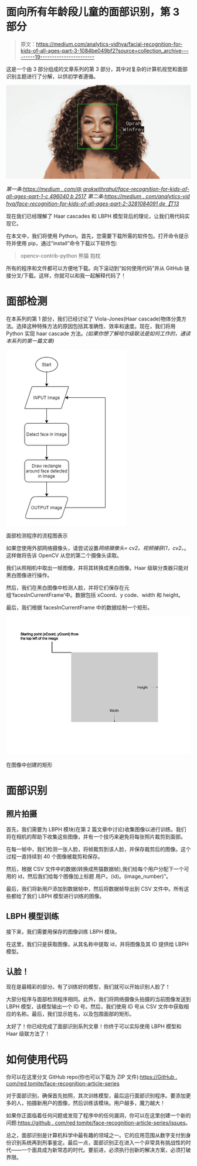 # 面向所有年龄段儿童的面部识别，第 3 部分

> 原文：<https://medium.com/analytics-vidhya/facial-recognition-for-kids-of-all-ages-part-3-1084be049bf2?source=collection_archive---------19----------------------->

这是一个由 3 部分组成的文章系列的第 3 部分，其中对复杂的计算机视觉和面部识别主题进行了分解，以供初学者遵循。

![](img/dd56db1ae1b73704b4a60db0461ccd0f.png)

*第一条:*[*https://medium . com/@ grokwithrahul/face-recognition-for-kids-of-all-ages-part-1-c 496040 b 2517*](/@grokwithrahul/facial-recognition-for-kids-of-all-ages-part-1-c496040b2517) *第二条:*[*https://medium . com/analytics-vid hya/face-recognition-for-kids-of-all-ages-part-2-3281084091 de【T13*](/analytics-vidhya/facial-recognition-for-kids-of-all-ages-part-2-3281084091de)

现在我们已经理解了 Haar cascades 和 LBPH 模型背后的理论，让我们用代码实现它。

在本文中，我们将使用 Python。首先，您需要下载所需的软件包。打开命令提示符并使用 pip，通过“install”命令下载以下软件包:

> opencv-contrib-python
> 熊猫
> 抱枕

所有的程序和文件都可以方便地下载。向下滚动到“如何使用代码”并从 GitHub 链接分叉/下载。这样，你就可以和我一起解释代码了！

# 面部检测

在本系列的第 1 部分，我们已经讨论了 Viola-Jones(Haar cascade)物体分类方法。选择这种特殊方法的原因包括其准确性、效率和速度。现在，我们将用 Python 实现 haar cascade 方法。*(如果你想了解哈尔级联法是如何工作的，通读本系列的第一篇文章)*

![](img/dd8579d3af80c99fc3efdb5157211d1a.png)

面部检测程序的流程图表示

如果您使用外部网络摄像头，请尝试设置*网络摄像头= cv2。视频捕获(1，cv2。*。这样做将告诉 OpenCV 从您的第二个摄像头读取。

我们从照相机中取出一帧图像，并将其转换成黑白图像。Haar 级联分类器只能对黑白图像进行操作。

然后，我们在黑白图像中检测人脸，并将它们保存在元组‘facesInCurrentFrame’中。数据包括 xCoord、y code、width 和 height。

最后，我们根据 facesInCurrentFrame 中的数据绘制一个矩形。

![](img/162f7c37c6f5b37e3d9abc02cc4a265b.png)

在图像中创建的矩形

# 面部识别

## 照片拍摄

首先，我们需要为 LBPH 模块(在第 2 篇文章中讨论)收集图像以进行训练。我们将在相机的帮助下收集这些图像，并有一个技巧来避免将每张照片裁剪到面部。

在每一帧中，我们检测一张人脸，将帧裁剪到该人脸，并保存裁剪后的图像。这个过程一直持续到 40 个图像被裁剪和保存。

然后，根据 CSV 文件中的数据(转换成熊猫数据帧),我们给每个用户分配下一个可用的 id，然后我们给每个图像加上标题
用户。(id)。(image_number)”。

最后，我们将新用户添加到数据帧中，然后将数据帧导出到 CSV 文件中。所有这些都给了我们 LBPH 模型进行训练的图像。

## LBPH 模型训练

接下来，我们需要用保存的图像训练 LBPH 模块。

在这里，我们只是获取图像，从其名称中提取 id，并将图像及其 ID 提供给 LBPH 模型。

## 认脸！

现在是最精彩的部分。有了训练好的模型，我们就可以开始识别人脸了！

大部分程序与面部检测程序相同。此外，我们将网络摄像头拍摄的当前图像发送到 LBPH 模型，该模型输出一个 ID 号。然后，我们使用 ID 号从 CSV 文件中获取相应的名称。最后，我们显示姓名，以及包围面部的矩形。

太好了！你已经完成了面部识别系列文章！你终于可以实际使用 LBPH 模型和 Haar 级联方法了！

# 如何使用代码

你可以在这里分叉 GitHub repo(你也可以下载为 ZIP 文件):[https://GitHub . com/red tomite/face-recognition-article-series](https://github.com/Redstomite/Facial-recognition-article-series)

对于面部识别，确保首先拍照，其次训练模型，最后运行面部识别程序。要添加更多的人，拍摄新用户的图像，然后训练该模块。用户越多，魔力越大！

如果你正面临着任何问题或发现了程序中的任何漏洞，你可以在这里创建一个新的问题:[https://github . com/red tomite/face-recognition-article-series/issues](https://github.com/Redstomite/Facial-recognition-article-series/issues)。

总之，面部识别是计算机科学中最有趣的领域之一。它的应用范围从数字支付到身份识别系统再到刑事鉴定。最后一点，面部识别正在进入一个非常具有挑战性的时代——一个面具成为新常态的时代。要前进，必须执行创新的解决方案，必须打破界限。